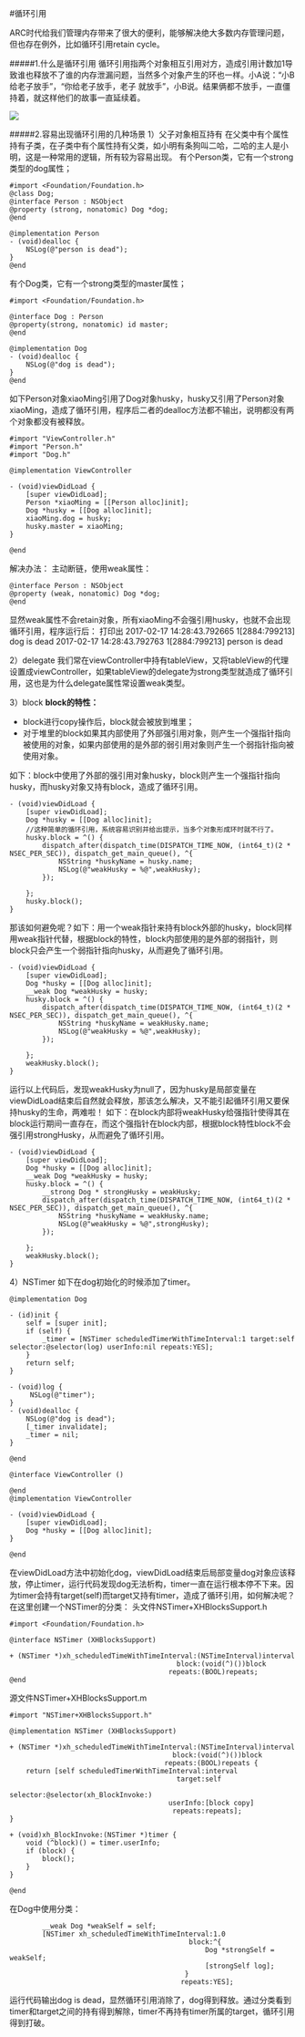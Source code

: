 #循环引用

ARC时代给我们管理内存带来了很大的便利，能够解决绝大多数内存管理问题，但也存在例外，比如循环引用retain cycle。

#####1.什么是循环引用
循环引用指两个对象相互引用对方，造成引用计数加1导致谁也释放不了谁的内存泄漏问题，当然多个对象产生的环也一样。小A说：“小B给老子放手”，“你给老子放手，老子 就放手”，小B说。结果俩都不放手，一直僵持着，就这样他们的故事一直延续着。

![](/assets/pic11-1.png)

#####2.容易出现循环引用的几种场景
1）父子对象相互持有
在父类中有个属性持有子类，在子类中有个属性持有父类，如小明有条狗叫二哈，二哈的主人是小明，这是一种常用的逻辑，所有较为容易出现。
有个Person类，它有一个strong类型的dog属性；
```objc
#import <Foundation/Foundation.h>
@class Dog;
@interface Person : NSObject
@property (strong, nonatomic) Dog *dog;
@end

@implementation Person
- (void)dealloc {
    NSLog(@"person is dead");
}
@end
```
有个Dog类，它有一个strong类型的master属性；
```objc
#import <Foundation/Foundation.h>

@interface Dog : Person
@property(strong, nonatomic) id master;
@end

@implementation Dog
- (void)dealloc {
    NSLog(@"dog is dead");
}
@end
```
如下Person对象xiaoMing引用了Dog对象husky，husky又引用了Person对象xiaoMing，造成了循环引用，程序后二者的dealloc方法都不输出，说明都没有两个对象都没有被释放。
```objc
#import "ViewController.h"
#import "Person.h"
#import "Dog.h"

@implementation ViewController

- (void)viewDidLoad {
    [super viewDidLoad];
    Person *xiaoMing = [[Person alloc]init];
    Dog *husky = [[Dog alloc]init];
    xiaoMing.dog = husky;
    husky.master = xiaoMing;
}

@end

```
解决办法：
主动断链，使用weak属性：
```objc
@interface Person : NSObject
@property (weak, nonatomic) Dog *dog;
@end
```
显然weak属性不会retain对象，所有xiaoMing不会强引用husky，也就不会出现循环引用，程序运行后：
打印出
2017-02-17 14:28:43.792665 1[2884:799213] dog is dead
2017-02-17 14:28:43.792763 1[2884:799213] person is dead

2）delegate
我们常在viewController中持有tableView，又将tableView的代理设置成viewController，如果tableView的delegate为strong类型就造成了循环引用，这也是为什么delegate属性常设置weak类型。

3）block
**block的特性：**
 - block进行copy操作后，block就会被放到堆里；
 - 对于堆里的block如果其内部使用了外部强引用对象，则产生一个强指针指向被使用的对象，如果内部使用的是外部的弱引用对象则产生一个弱指针指向被使用对象。

如下：block中使用了外部的强引用对象husky，block则产生一个强指针指向husky，而husky对象又持有block，造成了循环引用。
```objc
- (void)viewDidLoad {
    [super viewDidLoad];
    Dog *husky = [[Dog alloc]init];
    //这种简单的循环引用，系统容易识别并给出提示，当多个对象形成环时就不行了。
    husky.block = ^() {
        dispatch_after(dispatch_time(DISPATCH_TIME_NOW, (int64_t)(2 * NSEC_PER_SEC)), dispatch_get_main_queue(), ^{
            NSString *huskyName = husky.name;
            NSLog(@"weakHusky = %@",weakHusky);
        });

    };
    husky.block();
}

```
那该如何避免呢？如下：用一个weak指针来持有block外部的husky，block同样用weak指针代替，根据block的特性，block内部使用的是外部的弱指针，则block只会产生一个弱指针指向husky，从而避免了循环引用。
```objc
- (void)viewDidLoad {
    [super viewDidLoad];
    Dog *husky = [[Dog alloc]init];
    __weak Dog *weakHusky = husky;
    husky.block = ^() {
        dispatch_after(dispatch_time(DISPATCH_TIME_NOW, (int64_t)(2 * NSEC_PER_SEC)), dispatch_get_main_queue(), ^{
            NSString *huskyName = weakHusky.name;
            NSLog(@"weakHusky = %@",weakHusky);
        });

    };
    weakHusky.block();
}
```
运行以上代码后，发现weakHusky为null了，因为husky是局部变量在viewDidLoad结束后自然就会释放，那该怎么解决，又不能引起循环引用又要保持husky的生命，两难啦！
如下：在block内部将weakHusky给强指针使得其在block运行期间一直存在，而这个强指针在block内部，根据block特性block不会强引用strongHusky，从而避免了循环引用。
```objc
- (void)viewDidLoad {
    [super viewDidLoad];
    Dog *husky = [[Dog alloc]init];
    __weak Dog *weakHusky = husky;
    husky.block = ^() {
        __strong Dog * strongHusky = weakHusky;
        dispatch_after(dispatch_time(DISPATCH_TIME_NOW, (int64_t)(2 * NSEC_PER_SEC)), dispatch_get_main_queue(), ^{
            NSString *huskyName = weakHusky.name;
            NSLog(@"weakHusky = %@",strongHusky);
        });

    };
    weakHusky.block();
}
```
4）NSTimer
如下在dog初始化的时候添加了timer。
```objc
@implementation Dog

- (id)init {
    self = [super init];
    if (self) {
        _timer = [NSTimer scheduledTimerWithTimeInterval:1 target:self selector:@selector(log) userInfo:nil repeats:YES];
    }
    return self;
}

- (void)log {
     NSLog(@"timer");
}
- (void)dealloc {
    NSLog(@"dog is dead");
    [_timer invalidate];
    _timer = nil;
}

@end
```
```objc
@interface ViewController ()

@end
@implementation ViewController

- (void)viewDidLoad {
    [super viewDidLoad];
    Dog *husky = [[Dog alloc]init];
}

@end

```
在viewDidLoad方法中初始化dog，viewDidLoad结束后局部变量dog对象应该释放，停止timer，运行代码发现dog无法析构，timer一直在运行根本停不下来。因为timer会持有target(self)而target又持有timer，造成了循环引用，如何解决呢？
在这里创建一个NSTimer的分类：
头文件NSTimer+XHBlocksSupport.h
```objc
#import <Foundation/Foundation.h>

@interface NSTimer (XHBlocksSupport)

+ (NSTimer *)xh_scheduledTimeWithTimeInterval:(NSTimeInterval)interval
                                         block:(void(^)())block
                                       repeats:(BOOL)repeats;
@end
```
源文件NSTimer+XHBlocksSupport.m
```objc
#import "NSTimer+XHBlocksSupport.h"

@implementation NSTimer (XHBlocksSupport)

+ (NSTimer *)xh_scheduledTimeWithTimeInterval:(NSTimeInterval)interval
                                        block:(void(^)())block
                                      repeats:(BOOL)repeats {
    return [self scheduledTimerWithTimeInterval:interval
                                         target:self
                                       selector:@selector(xh_BlockInvoke:)
                                       userInfo:[block copy]
                                        repeats:repeats];
}

+ (void)xh_BlockInvoke:(NSTimer *)timer {
    void (^block)() = timer.userInfo;
    if (block) {
        block();
    }
}

@end
```
在Dog中使用分类：
```objc
        __weak Dog *weakSelf = self;
        [NSTimer xh_scheduledTimeWithTimeInterval:1.0
                                            block:^{
                                                Dog *strongSelf = weakSelf;
                                                [strongSelf log];
                                           }
                                          repeats:YES];
```
运行代码输出dog is dead，显然循环引用消除了，dog得到释放。通过分类看到timer和target之间的持有得到解除，timer不再持有timer所属的target，循环引用得到打破。